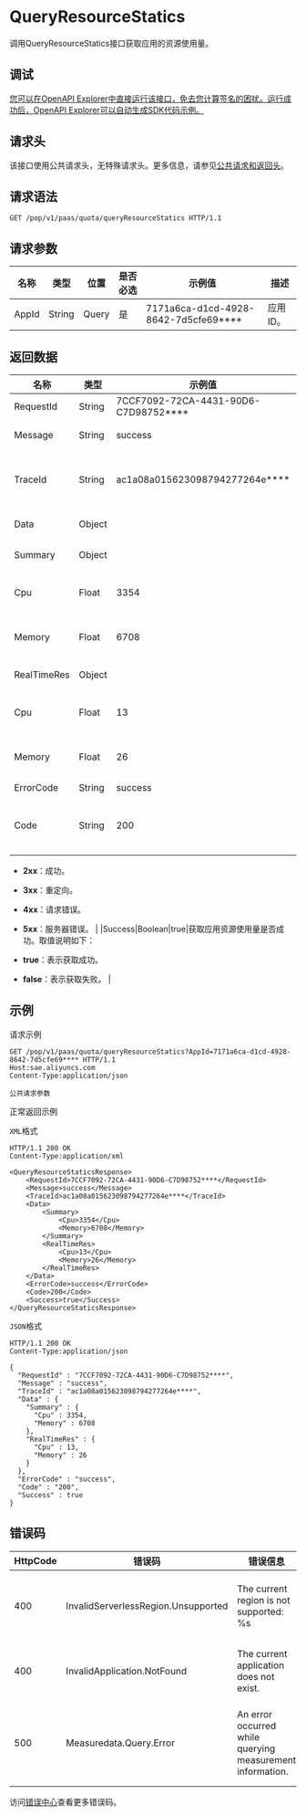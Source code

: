 # QueryResourceStatics

调用QueryResourceStatics接口获取应用的资源使用量。

## 调试

[您可以在OpenAPI Explorer中直接运行该接口，免去您计算签名的困扰。运行成功后，OpenAPI Explorer可以自动生成SDK代码示例。](https://api.aliyun.com/#product=sae&api=QueryResourceStatics&type=ROA&version=2019-05-06)

## 请求头

该接口使用公共请求头，无特殊请求头。更多信息，请参见[公共请求和返回头](~~126964~~)。

## 请求语法

```
GET /pop/v1/paas/quota/queryResourceStatics HTTP/1.1
```

## 请求参数

|名称|类型|位置|是否必选|示例值|描述|
|--|--|--|----|---|--|
|AppId|String|Query|是|7171a6ca-d1cd-4928-8642-7d5cfe69\*\*\*\*|应用ID。 |

## 返回数据

|名称|类型|示例值|描述|
|--|--|---|--|
|RequestId|String|7CCF7092-72CA-4431-90D6-C7D98752\*\*\*\*|请求ID。 |
|Message|String|success|调用结果的附加信息。 |
|TraceId|String|ac1a08a015623098794277264e\*\*\*\*|调用链ID，用于精确查询调用信息。 |
|Data|Object| |资源使用信息。 |
|Summary|Object| |当月资源使用信息。 |
|Cpu|Float|3354|CPU使用量，单位：Core\*min。 |
|Memory|Float|6708|内存使用量，单位：GiB\*min。 |
|RealTimeRes|Object| |实时资源使用量。 |
|Cpu|Float|13|CPU使用量，单位：Core\*min。 |
|Memory|Float|26|内存使用量，单位：GiB\*min。 |
|ErrorCode|String|success|错误码。 |
|Code|String|200|接口状态或POP错误码。取值说明如下：

 -   **2xx**：成功。
-   **3xx**：重定向。
-   **4xx**：请求错误。
-   **5xx**：服务器错误。 |
|Success|Boolean|true|获取应用资源使用量是否成功。取值说明如下：

 -   **true**：表示获取成功。
-   **false**：表示获取失败。 |

## 示例

请求示例

```
GET /pop/v1/paas/quota/queryResourceStatics?AppId=7171a6ca-d1cd-4928-8642-7d5cfe69**** HTTP/1.1
Host:sae.aliyuncs.com
Content-Type:application/json

公共请求参数
```

正常返回示例

`XML`格式

```
HTTP/1.1 200 OK
Content-Type:application/xml

<QueryResourceStaticsResponse>
    <RequestId>7CCF7092-72CA-4431-90D6-C7D98752****</RequestId>
    <Message>success</Message>
    <TraceId>ac1a08a015623098794277264e****</TraceId>
    <Data>
        <Summary>
            <Cpu>3354</Cpu>
            <Memory>6708</Memory>
        </Summary>
        <RealTimeRes>
            <Cpu>13</Cpu>
            <Memory>26</Memory>
        </RealTimeRes>
    </Data>
    <ErrorCode>success</ErrorCode>
    <Code>200</Code>
    <Success>true</Success>
</QueryResourceStaticsResponse>
```

`JSON`格式

```
HTTP/1.1 200 OK
Content-Type:application/json

{
  "RequestId" : "7CCF7092-72CA-4431-90D6-C7D98752****",
  "Message" : "success",
  "TraceId" : "ac1a08a015623098794277264e****",
  "Data" : {
    "Summary" : {
      "Cpu" : 3354,
      "Memory" : 6708
    },
    "RealTimeRes" : {
      "Cpu" : 13,
      "Memory" : 26
    }
  },
  "ErrorCode" : "success",
  "Code" : "200",
  "Success" : true
}
```

## 错误码

|HttpCode|错误码|错误信息|描述|
|--------|---|----|--|
|400|InvalidServerlessRegion.Unsupported|The current region is not supported: %s|不支持当前地域：%s。|
|400|InvalidApplication.NotFound|The current application does not exist.|找不到当前应用。|
|500|Measuredata.Query.Error|An error occurred while querying measurement information.|当查询计量信息时报错。|

访问[错误中心](https://error-center.aliyun.com/status/product/sae)查看更多错误码。

